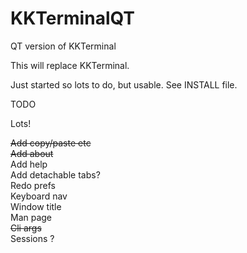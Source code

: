 # KKTerminalQT
QT version of KKTerminal

This will replace KKTerminal.

Just started so lots to do, but usable.
See INSTALL file.

TODO

Lots!

<s>Add copy/paste etc<br>
Add about<br></s>
Add help<br>
Add detachable tabs?<br>
Redo prefs<br>
Keyboard nav<br>
Window title<br>
Man page<br>
<s>Cli args<br></s>
Sessions ?<br>

